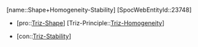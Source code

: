 ﻿---
type: TrizContradiction
aliases:
- Shape+Homogeneity-Stability
license: CC BY-SA 4.0
copyright: https://github.com/SpocWeb
IsDeleted: false
IsReadOnly: false
Confidential: public
tags: 
- Triz/Contradiction
---
[name::Shape+Homogeneity-Stability]
[SpocWebEntityId::23748]
+ [pro::[Triz-Shape](tech/Triz/Parameter/Triz-Shape.md)]
[Triz-Principle::[Triz-Homogeneity](tech/Triz/Principle/Triz-Homogeneity.md)]
- [con::[Triz-Stability](tech/Triz/Parameter/Triz-Stability.md)]

